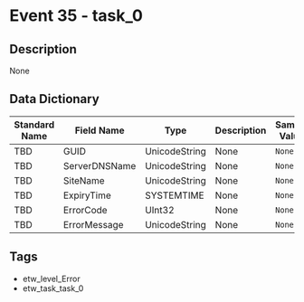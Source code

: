 # Event 35 - task_0

## Description
None

## Data Dictionary
|Standard Name|Field Name|Type|Description|Sample Value|
|---|---|---|---|---|
|TBD|GUID|UnicodeString|None|`None`|
|TBD|ServerDNSName|UnicodeString|None|`None`|
|TBD|SiteName|UnicodeString|None|`None`|
|TBD|ExpiryTime|SYSTEMTIME|None|`None`|
|TBD|ErrorCode|UInt32|None|`None`|
|TBD|ErrorMessage|UnicodeString|None|`None`|

## Tags
* etw_level_Error
* etw_task_task_0